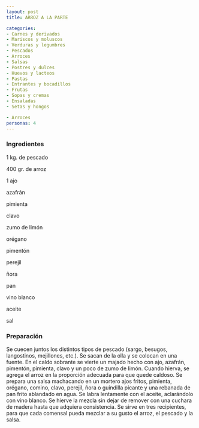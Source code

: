 ```yaml
---
layout: post
title: ARROZ A LA PARTE

categories:
- Carnes y derivados
- Mariscos y moluscos
- Verduras y legumbres
- Pescados
- Arroces
- Salsas
- Postres y dulces
- Huevos y lacteos
- Pastas
- Entrantes y bocadillos
- Frutas
- Sopas y cremas
- Ensaladas
- Setas y hongos

- Arroces
personas: 4 
---
```


<h3>Ingredientes</h3>
1 kg. de pescado

400 gr. de arroz

1 ajo

azafrán

pimienta

clavo

zumo de limón

orégano

pimentón

perejil

ñora

pan

vino blanco

aceite

sal

<h3>Preparación</h3>
Se cuecen juntos los distintos tipos de pescado (sargo, besugos, langostinos, mejillones, etc.). Se sacan de la olla y se colocan en una fuente. En el caldo sobrante se vierte un majado hecho con ajo, azafrán, pimentón, pimienta, clavo y un poco de zumo de limón. Cuando hierva, se agrega el arroz en la proporción adecuada para que quede caldoso. Se prepara una salsa machacando en un mortero ajos fritos, pimienta, orégano, comino, clavo, perejil, ñora o guindilla picante y una rebanada de pan frito ablandado en agua. Se labra lentamente con el aceite, aclarándolo con vino blanco. Se hierve la mezcla sin dejar de remover con una cuchara de madera hasta que adquiera consistencia. Se sirve en tres recipientes, para que cada comensal pueda mezclar a su gusto el arroz, el pescado y la salsa.


